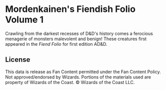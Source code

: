 # Mordenkainen's Fiendish Folio Volume 1

Crawling from the darkest recesses of D&D's history comes a ferocious menagerie of monsters malevolent and benign! These creatures first appeared in the _Fiend Folio_ for first edition AD&D.

## License

This data is release as Fan Content permitted under the Fan Content Policy. Not approved/endorsed by Wizards. Portions of the materials used are property of Wizards of the Coast. © Wizards of the Coast LLC.

